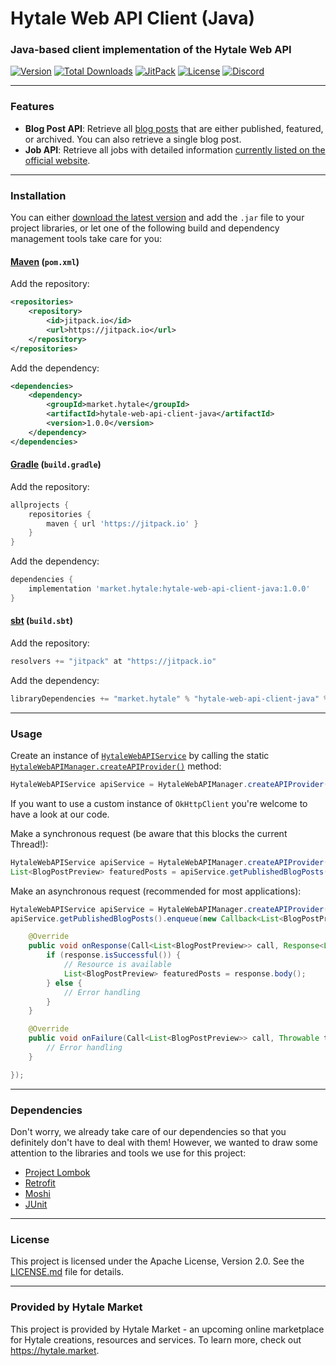 # Hytale Web API Client (Java)
### Java-based client implementation of the Hytale Web API
[![Version](https://img.shields.io/github/release/HytaleMarket/hytale-web-api-client-java.svg?style=flat-square)](https://github.com/HytaleMarket/hytale-web-api-client-java/releases/latest) [![Total Downloads](https://img.shields.io/github/downloads/HytaleMarket/hytale-web-api-client-java/total.svg?style=flat-square)](https://github.com/HytaleMarket/hytale-web-api-client-java/releases) [![JitPack](https://jitpack.io/v/market.hytale/hytale-web-api-client-java.svg?style=flat-square)](https://jitpack.io/#market.hytale/hytale-web-api-client-java) [![License](https://img.shields.io/github/license/HytaleMarket/hytale-web-api-client-java.svg?style=flat-square)](https://github.com/HytaleMarket/hytale-web-api-client-java/LICENSE.txt) [![Discord](https://img.shields.io/discord/531173479282901002.svg?style=flat-square)](https://hytale.market/discord)

---

### Features
- **Blog Post API**:
  Retrieve all [blog posts](https://hytale.com/news) that are either published, featured, or archived. You can also retrieve a single blog post.
- **Job API**:
  Retrieve all jobs with detailed information [currently listed on the official website](https://hytale.com/jobs).

---

### Installation
You can either [download the latest version](https://github.com/HytaleMarket/hytale-web-api-client-java/releases/latest) and add the `.jar` file to your project libraries, or let one of the following build and dependency management tools take care for you:

#### [Maven](https://maven.apache.org/) (`pom.xml`)
Add the repository:
```xml
<repositories>
    <repository>
        <id>jitpack.io</id>
        <url>https://jitpack.io</url>
    </repository>
</repositories>
```
Add the dependency:
```xml
<dependencies>
    <dependency>
        <groupId>market.hytale</groupId>
        <artifactId>hytale-web-api-client-java</artifactId>
        <version>1.0.0</version>
    </dependency>
</dependencies>
```

#### [Gradle](https://gradle.org/) (`build.gradle`)
Add the repository:
```gradle
allprojects {
    repositories {
        maven { url 'https://jitpack.io' }
    }
}
```
Add the dependency:
```gradle
dependencies {
    implementation 'market.hytale:hytale-web-api-client-java:1.0.0'
}
```

#### [sbt](https://www.scala-sbt.org/) (`build.sbt`)
Add the repository:
```scala
resolvers += "jitpack" at "https://jitpack.io"
```
Add the dependency:
```scala
libraryDependencies += "market.hytale" % "hytale-web-api-client-java" % "1.0.0" 
```

---

### Usage
Create an instance of [`HytaleWebAPIService`](https://github.com/HytaleMarket/hytale-web-api-client-java/blob/master/src/main/java/market/hytale/game/api/web/HytaleWebAPIService.java) by calling the static [`HytaleWebAPIManager.createAPIProvider()`](https://github.com/HytaleMarket/hytale-web-api-client-java/blob/master/src/main/java/market/hytale/game/api/web/HytaleWebAPIManager.java#L31) method:
```java
HytaleWebAPIService apiService = HytaleWebAPIManager.createAPIProvider();  
```
If you want to use a custom instance of `OkHttpClient` you're welcome to have a look at our code.
&nbsp;

Make a synchronous request (be aware that this blocks the current Thread!):
```java
HytaleWebAPIService apiService = HytaleWebAPIManager.createAPIProvider();  
List<BlogPostPreview> featuredPosts = apiService.getPublishedBlogPosts().execute().body();
```

Make an asynchronous request (recommended for most applications):
```java
HytaleWebAPIService apiService = HytaleWebAPIManager.createAPIProvider();  
apiService.getPublishedBlogPosts().enqueue(new Callback<List<BlogPostPreview>>() {

    @Override
    public void onResponse(Call<List<BlogPostPreview>> call, Response<List<BlogPostPreview>> response) {
        if (response.isSuccessful()) {
            // Resource is available
            List<BlogPostPreview> featuredPosts = response.body();
        } else {
            // Error handling
        }
    }

    @Override
    public void onFailure(Call<List<BlogPostPreview>> call, Throwable t) {
        // Error handling
    }

});
```

---

### Dependencies
Don't worry, we already take care of our dependencies so that you definitely don't have to deal with them! However, we wanted to draw some attention to the libraries and tools we use for this project:
- [Project Lombok](https://projectlombok.org/)
- [Retrofit](https://square.github.io/retrofit/)
- [Moshi](https://github.com/square/moshi)
- [JUnit](https://junit.org/junit5/)

---

### License
This project is licensed under the Apache License, Version 2.0. See the [LICENSE.md](https://github.com/HytaleMarket/hytale-web-api-client-java/blob/master/LICENSE.txt) file for details.

---

### Provided by Hytale Market
This project is provided by Hytale Market - an upcoming online marketplace for Hytale creations, resources and services. To learn more, check out https://hytale.market.
